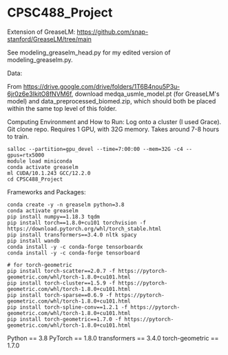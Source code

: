 # CPSC488_Project
Extension of GreaseLM: https://github.com/snap-stanford/GreaseLM/tree/main

See modeling_greaselm_head.py for my edited version of modeling_greaselm.py.

Data:

From https://drive.google.com/drive/folders/1T6B4nou5P3u-6jr0z6e3IkitO8fNVM6f, download medqa_usmle_model.pt (for GreaseLM's model) and data_preprocessed_biomed.zip, which should both be placed within the same top level of this folder.

Computing Environment and How to Run:
Log onto a cluster (I used Grace). Git clone repo.
Requires 1 GPU, with 32G memory. Takes around 7-8 hours to train.
```
salloc --partition=gpu_devel --time=7:00:00 --mem=32G -c4 --gpus=rtx5000
module load miniconda
conda activate greaselm
ml CUDA/10.1.243 GCC/12.2.0
cd CPSC488_Project
```

Frameworks and Packages:
```
conda create -y -n greaselm python=3.8
conda activate greaselm
pip install numpy==1.18.3 tqdm
pip install torch==1.8.0+cu101 torchvision -f https://download.pytorch.org/whl/torch_stable.html
pip install transformers==3.4.0 nltk spacy
pip install wandb
conda install -y -c conda-forge tensorboardx
conda install -y -c conda-forge tensorboard

# for torch-geometric
pip install torch-scatter==2.0.7 -f https://pytorch-geometric.com/whl/torch-1.8.0+cu101.html
pip install torch-cluster==1.5.9 -f https://pytorch-geometric.com/whl/torch-1.8.0+cu101.html
pip install torch-sparse==0.6.9 -f https://pytorch-geometric.com/whl/torch-1.8.0+cu101.html
pip install torch-spline-conv==1.2.1 -f https://pytorch-geometric.com/whl/torch-1.8.0+cu101.html
pip install torch-geometric==1.7.0 -f https://pytorch-geometric.com/whl/torch-1.8.0+cu101.html
```

Python == 3.8
PyTorch == 1.8.0
transformers == 3.4.0
torch-geometric == 1.7.0


